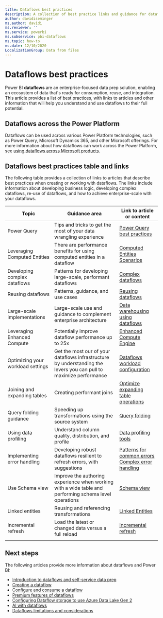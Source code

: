 ```yaml
---
title: Dataflows best practices
description: A collection of best practice links and guidance for dataflows
author: davidiseminger
ms.author: davidi
ms.reviewer: ''
ms.service: powerbi
ms.subservice: pbi-dataflows
ms.topic: how-to
ms.date: 12/10/2020
LocalizationGroup: Data from files
---
```

# Dataflows best practices

Power BI **dataflows** are an enterprise-focused data prep solution, enabling an ecosystem of data that's ready for consumption, reuse, and integration. This article provides a list of best practices, with links to articles and other information that will help you understand and use dataflows to their full potential.

## Dataflows across the Power Platform

Dataflows can be used across various Power Platform technologies, such as Power Query, Microsoft Dynamics 365, and other Microsoft offerings. For more information about how dataflows can work across the Power Platform, see [using dataflows across Microsoft products](https://docs.microsoft.com/power-query/dataflows/overview-dataflows-across-power-platform-dynamics-365).


## Dataflows best practices table and links

The following table provides a collection of links to articles that describe best practices when creating or working with dataflows. The links include information about developing business logic, developing complex dataflows, re-use of dataflows, and how to achieve enterprise-scale with your dataflows.


|**Topic**  |**Guidance area**  |**Link to article or content**  |
|---------|---------|---------|
|Power Query     | Tips and tricks to get the most of your data wrangling experience        |[Power Query best practices](https://docs.microsoft.com/power-query/best-practices)        |
|Leveraging Computed Entities     |There are performance benefits for using computed entities in a dataflow         |[Computed Entities Scenarios](https://docs.microsoft.com/power-query/dataflows/computed-entities-scenarios)         |
|Developing complex dataflows     |Patterns for developing large-scale, performant dataflows         |[Complex dataflows](https://docs.microsoft.com/power-query/dataflows/best-practices-developing-complex-dataflows)         |
|Reusing dataflows     |Patterns, guidance, and use cases         |[Reusing dataflows](https://docs.microsoft.com/power-query/dataflows/best-practices-reusing-dataflows)         |
|Large-scale implementations     |Large-scale use and guidance to complement enterprise architecture         |[Data warehousing using dataflows](https://docs.microsoft.com/power-query/dataflows/best-practices-for-data-warehouse-using-dataflows)         |
|Leveraging Enhanced Compute     |Potentially improve dataflow performance up to 25x         |[Enhanced Compute Engine](dataflows-premium-workload-configuration.md#using-the-compute-engine-to-improve-performance)         |
|Optimizing your workload settings     |Get the most our of your dataflows infrastructure by understanding the levers you can pull to maximize performance         |[Dataflows workload configuration](dataflows-premium-workload-configuration.md)         |
|Joining and expanding tables     |Creating performant joins         |[Optimize expanding table operations](https://docs.microsoft.com/power-query/optimize-expanding-table-columns)         |
|Query folding guidance     |Speeding up transformations using the source system         |[Query folding](https://docs.microsoft.com/power-query/power-query-folding)         |
|Using data profiling     |Understand column quality, distribution, and profile         |[Data profiling tools](https://docs.microsoft.com/power-query/data-profiling-tools)         |
|Implementing error handling     |Developing robust dataflows resilient to refresh errors, with suggestions         |[Patterns for common errors](https://docs.microsoft.com/power-query/dealing-with-errors)  </br> [Complex error handling](https://docs.microsoft.com/power-query/error-handling)      |
|Use Schema view      |Improve the authoring experience when working with a wide table and performing schema level operations         |[Schema view](https://docs.microsoft.com/power-query/schema-view)         |
|Linked entities      |Reusing and referencing transformations         |[Linked Entities](https://docs.microsoft.com/power-query/dataflows/linked-entities)         |
|Incremental refresh      |Load the latest or changed data versus a full reload         |[Incremental refresh](https://docs.microsoft.com/power-query/dataflows/incremental-refresh)         |
|||


		
## Next steps

The following articles provide more information about dataflows and Power BI:

* [Introduction to dataflows and self-service data prep](dataflows-introduction-self-service.md)
* [Creating a dataflow](dataflows-create.md)
* [Configure and consume a dataflow](dataflows-configure-consume.md)
* [Premium features of dataflows](dataflows-premium-features.md)
* [Configuring Dataflow storage to use Azure Data Lake Gen 2](dataflows-azure-data-lake-storage-integration.md)
* [AI with dataflows](dataflows-machine-learning-integration.md)
* [Dataflows limitations and considerations](dataflows-features-limitations.md)